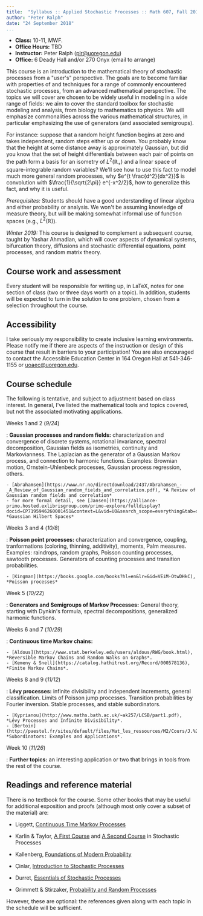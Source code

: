 ```yaml
---
title:  "Syllabus :: Applied Stochastic Processes :: Math 607, Fall 2018"
author: "Peter Ralph"
date: "24 September 2018"
...
```



-  **Class:** 10-11, MWF.
-  **Office Hours:** TBD
-  **Instructor:** Peter Ralph (plr@uoregon.edu)
-  **Office:** 6 Deady Hall and/or 270 Onyx (email to arrange)


This course is an introduction to the mathematical theory
of stochastic processes from a "user's" perspective.
The goals are to become familiar with properties of and techniques for 
a range of commonly encountered stochastic processes,
from an advanced mathematical perspective.
The topics we will cover are chosen to be widely useful in modeling
in a wide range of fields: we aim to cover the standard toolbox for stochastic modeling and analysis,
from biology to mathematics to physics.
We will emphasize commonalities across the various mathematical structures,
in particular emphasizing the use of generators (and associated semigroups).

For instance: suppose that a random height function begins at zero and takes independent,
random steps either up or down. 
You probably know that the height at some distance away is approximately Gaussian,
but did you know that the set of height differentials between each pair of points on the path
form a basis for an isometry of $L^2(\mathbb{R_+})$ and a linear space of square-integrable random variables?
We'll see how to use this fact to model much more general random processes,
why $e^{t \frac{d^2}{dx^2}}$ is convolution with $\frac{1}{\sqrt{2\pi}} e^{-x^2/2}$,
how to generalize this fact, and why it is useful.


*Prerequisites:* Students should have a good understanding of linear algebra
and either probability or analysis. We won't be assuming knowledge of measure theory,
but will be making somewhat informal use of function spaces (e.g., $L^2(\mathbb{R})$).

*Winter 2019:* This course is designed to complement a subsequent course,
taught by Yashar Ahmadian, which will cover aspects of dynamical systems,
bifurcation theory, diffusions and stochastic differential equations, point processes,
and random matrix theory.


## Course work and assessment

Every student will be responsible for writing up, in LaTeX,
notes for one section of class (two or three days worth on a topic).
In addition, students will be expected to turn in the solution to one problem,
chosen from a selection throughout the course.

## Accessibility

I take seriously my responsibility to create inclusive learning environments.
Please notify me if there are aspects of the instruction or design of this
course that result in barriers to your participation! You are also encouraged
to contact the Accessible Education Center in 164 Oregon Hall at 541-346-1155
or uoaec@uoregon.edu.

## Course schedule

The following is tentative, and subject to adjustment based on class interest.
In general, I've listed the mathematical tools and topics covered,
but not the associated motivating applications.

Weeks 1 and 2 (*9/24*)

: **Gaussian processes and random fields:** characterization and convergence of
    discrete systems, rotational invariance, spectral decomposition, Gaussian
    fields as isometries, continuity and Markovianness. The Laplacian as the
    generator of a Gaussian Markov process, and connection to harmonic
    functions. Examples: Brownian motion, Ornstein-Uhlenbeck processes,
    Gaussian process regression, others.

    - [Abrahamsen](https://www.nr.no/directdownload/2437/Abrahamsen_-_A_Review_of_Gaussian_random_fields_and_correlation.pdf), *A Review of Gaussian random fields and correlation*
    - for more formal detail, see [Jansen](https://alliance-primo.hosted.exlibrisgroup.com/primo-explore/fulldisplay?docid=CP7195946260001451&context=L&vid=UO&search_scope=everything&tab=default_tab&lang=en_US), *Gaussian Hilbert Spaces*



Weeks 3 and 4 (*10/8*)

: **Poisson point processes:** characterization and convergence, coupling,
    tranformations (coloring, thinning, additivity), moments, Palm measures.
    Examples: raindrops, random graphs, Poisson counting processes, sawtooth processes.
    Generators of counting processes and transition probabilities.

    - [Kingman](https://books.google.com/books?hl=en&lr=&id=VEiM-OtwDHkC), *Poisson processes*

Week 5 (*10/22*)

: **Generators and Semigroups of Markov Processes:** General theory, starting with Dynkin's formula,
    spectral decompositions, generalized harmonic functions.

Weeks 6 and 7 (*10/29*)

: **Continuous time Markov chains:** 

    - [Aldous](https://www.stat.berkeley.edu/users/aldous/RWG/book.html), *Reversible Markov Chains and Random Walks on Graphs*.
    - [Kemeny & Snell](https://catalog.hathitrust.org/Record/000578136), *Finite Markov Chains*.


Weeks 8 and 9 (*11/12*)

: **Lévy processes:** infinite divisibility and independent increments, general classification. Limits of Poisson jump processes. Transition probabilities by Fourier inversion. 
    Stable processes, and stable subordinators.

    - [Kyprianou](http://www.maths.bath.ac.uk/~ak257/LCSB/part1.pdf), *Lévy Processes and Infinite Divisibility*.
    - [Bertoin](http://paestel.fr/sites/default/files/Mat_les_ressources/M2/Cours/J.%20Bertoin_508.pdf), *Subordinators: Examples and Applications*.


Week 10 (*11/26*)

: **Further topics:** an interesting application or two that brings in tools from the rest of the course.


## Readings and reference material

There is no textbook for the course.
Some other books that may be useful for additional exposition and proofs 
(although most only cover a subset of the material) are:

- Liggett, [Continuous Time Markov Processes](https://www.ams.org/bookpages/gsm-113)

- Karlin & Taylor, [A First Course](https://books.google.com/books?id=dr_iBQAAQBAJ) and [A Second Course](https://books.google.com/books?id=nGy0nAxwOI0C) in Stochastic Processes

- Kallenberg, [Foundations of Modern Probability](https://books.google.com/books?id=2ZYOswEACAAJ)

- Çinlar, [Introduction to Stochastic Processes](https://books.google.com/books?id=GJnUwEBTki0C)

- Durret, [Essentials of Stochastic Processes](https://books.google.com/books?id=ced0DQAAQBAJ)

- Grimmett & Stirzaker, [Probability and Random Processes](https://books.google.com/books?id=G3ig-0M4wSIC)

However, these are optional: the references given along with each topic in the schedule
will be sufficient.


